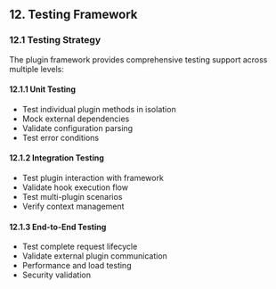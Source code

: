 
## 12. Testing Framework

### 12.1 Testing Strategy

The plugin framework provides comprehensive testing support across multiple levels:

#### 12.1.1 Unit Testing
- Test individual plugin methods in isolation
- Mock external dependencies
- Validate configuration parsing
- Test error conditions

#### 12.1.2 Integration Testing
- Test plugin interaction with framework
- Validate hook execution flow
- Test multi-plugin scenarios
- Verify context management

#### 12.1.3 End-to-End Testing
- Test complete request lifecycle
- Validate external plugin communication
- Performance and load testing
- Security validation

